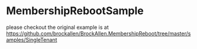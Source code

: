 # MembershipRebootSample

please checkout the original example is at https://github.com/brockallen/BrockAllen.MembershipReboot/tree/master/samples/SingleTenant


